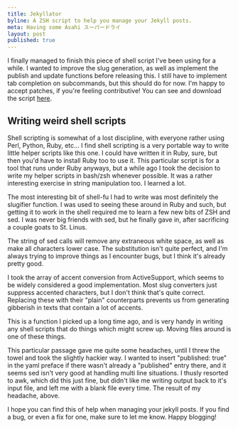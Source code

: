 ```yaml
---
title: Jekyllator
byline: A ZSH script to help you manage your Jekyll posts.
meta: Having some Asahi スーパードライ
layout: post
published: true
---
```

I finally managed to finish this piece of shell script I've been using for a while. I wanted to improve the slug generation, as well as implement the publish and update functions before releasing this. I still have to implement tab completion on subcommands, but this should do for now. I'm happy to accept patches, if you're feeling contributive! You can see and download the script [here](https://github.com/mkaito/dotfiles/blob/master/bin/jekyllator.sh).

## Writing weird shell scripts

Shell scripting is somewhat of a lost discipline, with everyone rather using Perl, Python, Ruby, etc... I find shell scripting is a very portable way to write little helper scripts like this one. I could have written it in Ruby, sure, but then you'd have to install Ruby too to use it. This particular script is for a tool that runs under Ruby anyways, but a while ago I took the decision to write my helper scripts in bash/zsh whenever possible. It was a rather interesting exercise in string manipulation too. I learned a lot.

The most interesting bit of shell-fu I had to write was most definitely the slugifier function. I was used to seeing these around in Ruby and such, but getting it to work in the shell required me to learn a few new bits of ZSH and sed. I was never big friends with sed, but he finally gave in, after sacrificing a couple goats to St. Linus.

<script src="https://gist.github.com/1329280.js?file=jekyllator1.sh"></script>

The string of sed calls will remove any extraneous white space, as well as make all characters lower case. The substitution isn't quite perfect, and I'm always trying to improve things as I encounter bugs, but I think it's already pretty good.

I took the array of accent conversion from ActiveSupport, which seems to be widely considered a good implementation. Most slug converters just suppress accented characters, but I don't think that's quite correct. Replacing these with their "plain" counterparts prevents us from generating gibberish in texts that contain a lot of accents.

<script src="https://gist.github.com/1329280.js?file=jekyllator2.sh"></script>

This is a function I picked up a long time ago, and is very handy in writing any shell scripts that do things which might screw up. Moving files around is one of these things.

<script src="https://gist.github.com/1329280.js?file=jekyllator3.sh"></script>

This particular passage gave me quite some headaches, until I threw the towel and took the slightly hackier way. I wanted to insert "published: true" in the yaml preface if there wasn't already a "published" entry there, and it seems sed isn't very good at handling multi line situations. I thusly resorted to awk, which did this just fine, but didn't like me writing output back to it's input file, and left me with a blank file every time. The result of my headache, above.

I hope you can find this of help when managing your jekyll posts. If you find a bug, or even a fix for one, make sure to let me know. Happy blogging!
